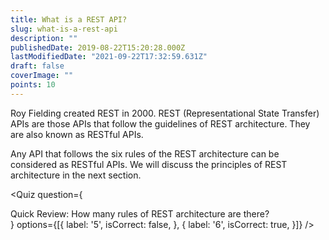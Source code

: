 ```yaml
---
title: What is a REST API?
slug: what-is-a-rest-api
description: ""
publishedDate: 2019-08-22T15:20:28.000Z
lastModifiedDate: "2021-09-22T17:32:59.631Z"
draft: false
coverImage: ""
points: 10
---
```


Roy Fielding created REST in 2000. REST (Representational State Transfer) APIs are those APIs that follow the guidelines of REST architecture. They are also known as RESTful APIs.

Any API that follows the six rules of the REST architecture can be considered as RESTful APIs. We will discuss the principles of REST architecture in the next section.

<Quiz
  question={
    <div><span tw="font-semibold">Quick Review:</span> How many rules of REST architecture are there?</div>
  }
  options={[{
    label: '5',
    isCorrect: false,
  }, {
    label: '6',
    isCorrect: true,
  }]}
/>
